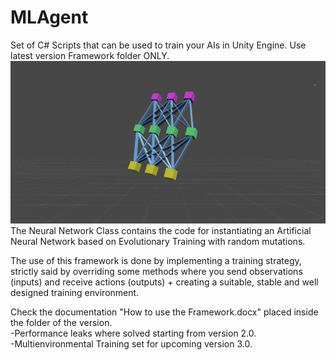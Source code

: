 # MLAgent
Set of C# Scripts that can be used to train your AIs in Unity Engine.
Use latest version Framework folder ONLY.
![Image](NNPNG.png)
The Neural Network Class contains the code for instantiating an Artificial Neural Network based on Evolutionary Training with random mutations.

The use of this framework is done by implementing a training strategy, strictly said by overriding some methods where you send observations (inputs) and receive actions (outputs) + creating a suitable, stable and well designed training environment.

Check the documentation "How to use the Framework.docx" placed inside the folder of the version.<br />
-Performance leaks where solved starting from version 2.0.<br />
-Multienvironmental Training set for upcoming version 3.0.<br />
